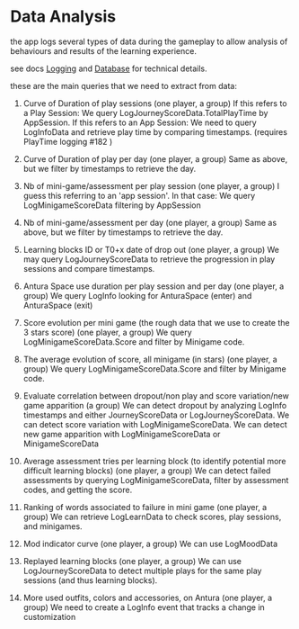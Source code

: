 # Data Analysis

the app logs several types of data during the gameplay to allow analysis of behaviours and results of the learning experience.

see docs [Logging](../Modules/Logging.md) and [Database](../Modules/Database.md) for technical details.

these are the main queries that we need to extract from data:

1. Curve of Duration of play sessions (one player, a group)
If this refers to a Play Session: We query LogJourneyScoreData.TotalPlayTime by AppSession.
If this refers to an App Session: We need to query LogInfoData and retrieve play time by comparing timestamps.
(requires PlayTime logging #182 )

2. Curve of Duration of play per day (one player, a group)
Same as above, but we filter by timestamps to retrieve the day.

3. Nb of mini-game/assessment per play session (one player, a group)
I guess this referring to an 'app session'.
In that case: We query LogMinigameScoreData filtering by AppSession

4. Nb of mini-game/assessment per day (one player, a group)
Same as above, but we filter by timestamps to retrieve the day.

5. Learning blocks ID or T0+x date of drop out (one player, a group)
We may query LogJourneyScoreData to retrieve the progression in play sessions and compare timestamps.

6. Antura Space use duration per play session and per day (one player, a group)
We query LogInfo looking for AnturaSpace (enter) and AnturaSpace (exit)

7. Score evolution per mini game (the rough data that we use to create the 3 stars score) (one player, a group)
We query LogMinigameScoreData.Score and filter by Minigame code.

8. The average evolution of score, all minigame (in stars) (one player, a group)
We query LogMinigameScoreData.Score and filter by Minigame code.

9. Evaluate correlation between dropout/non play and score variation/new game apparition (a group)
We can detect dropout by analyzing LogInfo timestamps and either JourneyScoreData or LogJourneyScoreData.
We can detect score variation with LogMinigameScoreData.
We can detect new game apparition with LogMinigameScoreData or MinigameScoreData

10. Average assessment tries per learning block (to identify potential more difficult learning blocks) (one player, a group)
We can detect failed assessments by querying LogMinigameScoreData, filter by assessment codes, and getting the score.

11. Ranking of words associated to failure in mini game (one player, a group)
We can retrieve LogLearnData to check scores, play sessions, and minigames.

12. Mod indicator curve (one player, a group)
We can use LogMoodData

13. Replayed learning blocks (one player, a group)
We can use LogJourneyScoreData to detect multiple plays for the same play sessions (and thus learning blocks).

14. More used outfits, colors and accessories, on Antura (one player, a group)
We need to create a LogInfo event that tracks a change in customization